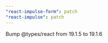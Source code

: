 ```yaml
---
"react-impulse-form": patch
"react-impulse": patch
---
```


Bump @types/react from 19.1.5 to 19.1.6
